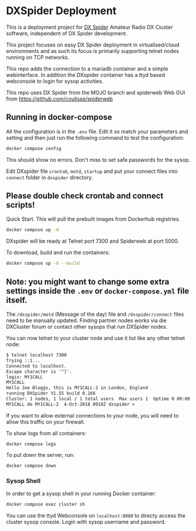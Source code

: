 # DXSpider Deployment

This is a deployment project for [DX Spider](http://wiki.dxcluster.org/index.php/Main_Page)
Amateur Radio DX Cluster software, independent of DX Spider development.

This project focuses on easy DX Spider deployment in virtualised/cloud
environments and as such its focus is primarily supporting telnet nodes running
on TCP networks.

This repo adds the connection to a mariadb container and a simple webinterface.
In addition the DXspider container has a ttyd based webconsole to login for sysop activities.

This repo uses DX Spider from the MOJO branch and spiderweb Web GUI from https://github.com/coulisse/spiderweb



## Running in docker-compose

All the configuration is in the `.env` file. Edit it so match your parameters and setting and then
just run the following command to test the configuration:

```sh
docker compose config
```
This should show no errors. Don't miss to set safe passwords for the sysop.

Edit DXspider file `crontab`, `motd`, `startup` and put your connect files into `connect` folder in `dxspider` directory.

## Please double check crontab and connect scripts!

Quick Start. This will pull the prebuilt images from Dockerhub registries.
```sh
docker compose up -d
```
DXspider will be ready at Telnet port 7300 and Spiderweb at port 5000.

To download, build and run the containers:

```sh
docker compose up -d --build
```

## Note: you might want to change some extra settings inside the `.env` or `docker-compose.yml` file itself.

The `/dxspider/motd` (Message of the day) file and `/dxspider/connect` files need to be manually updated.
Finding partner nodes works via die DXCluster forum or contact other sysops that run DXSpider nodes.

You can now telnet to your cluster node and use it list like any other telnet
node:

```txt
$ telnet localhost 7300
Trying ::1...
Connected to localhost.
Escape character is '^]'.
login: MY1CALL
MY1CALL
Hello Joe Bloggs, this is MY1CALL-2 in London, England
running DXSpider V1.55 build 0.166
Cluster: 1 nodes, 1 local / 1 total users  Max users 1  Uptime 0 00:08
MY1CALL de MY1CALL-2  4-Oct-2018 0918Z dxspider >
```

If you want to allow external connections to your node, you will need to allow
this traffic on your firewall.

To show logs from all containers:

```show logs
docker compose logs
```

To put down the server, run:

```sh
docker compose down
```

### Sysop Shell

In order to get a sysop shell in your running Docker container:

```sh
docker compose exec cluster sh
```

You can use the ttyd Webconsole on `localhost:8080` to directy access the cluster sysop console.
Login with sysop username and password.

